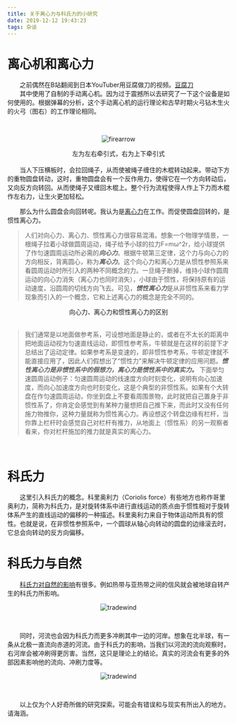 ```yaml
---
title: 关于离心力与科氏力的小研究
date: 2019-12-12 19:43:23
tags: 杂谈
---
```

# 离心机和离心力

&emsp;&emsp;之前偶然在B站翻阅到日本YouTuber用豆腐做刀的视频。[豆腐刀](https://www.bilibili.com/video/av70653726)  
&emsp;&emsp;其中使用了自制的手动离心机。因为过于震撼所以去研究了一下这个设备是如何使用的。根据弹幕的分析，这个手动离心机的运行理论和古早时期火弓钻木生火的火弓（图右）的工作理论相同。

<br>

<div align=center>
<!--div和图床之间必须有一行空格，否则不显示图片-->

![firearrow](https://blog-001.west.edge.storage-yahoo.jp/res/blog-94-3a/harada34kengo/folder/700072/98/21188898/img_0?1533298995)
<center>左为左右牵引式，右为上下牵引式</center>
</div>
<br>
&emsp;&emsp;当人下压横板时，会拉回绳子，从而使被绳子缠住的木棍转动起来。带动下方的重物圆盘转动，这时，重物圆盘会有一个反作用力，使得它在一个方向转动后，又向反方向转回。从而使绳子又缠回木棍上。整个行为流程使得人作上下力而木棍作左右力，让生火更加轻松。

&emsp;&emsp;那么为什么圆盘会向回转呢。我认为是[离心力](https://www.bilibili.com/video/av61675764)在工作。而促使圆盘回转的，是惯性离心力。

> 人们对向心力、离心力、惯性离心力很容易混淆。想象一个物理学情景，一根绳子拉着小球做圆周运动，绳子给予小球的拉力F=mω^2r，给小球提供了作匀速圆周运动所必需的***向心力***。根据牛顿第三定律，这个力与向心力的方向相反，背离圆心，称为***离心力***。这个向心力和离心力是从惯性参照系来看圆周运动时所引入的两种不同概念的力。一旦绳子断掉，维持小球作圆周运动的向心力消失（离心力也同时消失），小球由于惯性，将保持原有的运动速度，沿圆周的切线方向飞去。可见，***惯性离心力***是从非惯性系来看力学现象而引入的一个概念，它和上述离心力的概念是完全不同的。
<center>向心力、离心力和惯性离心力的区别</center>

<br>

> 我们通常是以地面做参考系，可设想地面是静止的，或者在不太长的距离中把地面运动视为匀速直线运动，即惯性参考系，牛顿就是在这样的前提下才总结出了运动定律。如果参考系是变速的，即非惯性参考系，牛顿定律就不能直接应用了，因此人们假想出了“惯性力”来解决牛顿定律的应用问题。***惯性离心力是非惯性系中的假想力，离心力是惯性系中的真实力。*** 下面举匀速圆周运动例子：匀速圆周运动的线速度方向时刻变化，说明有向心加速度，而向心加速度方向也时刻变化，这是个典型的非惯性系。如果有个大转盘在作匀速圆周运动，你坐到盘上不要看周围景物，此时就把自己置身于非惯性系了，你肯定会感觉到有某种力量想把自己推下来，而此时又没有任何施力物推你，这种力量就称为惯性离心力。再设想这个转盘边缘有栏杆，当你靠上栏杆时会感觉自己对栏杆有推力，从地面上（惯性系）的另一观察者看来，你对栏杆施加的推力就是真实的离心力。
<br>

# 科氏力
&emsp;&emsp;这里引入科氏力的概念。科里奥利力（Coriolis force）有些地方也称作哥里奥利力，简称为科氏力，是对旋转体系中进行直线运动的质点由于惯性相对于旋转体系产生的直线运动的偏移的一种描述。科里奥利力来自于物体运动所具有的惯性。也就是说，在非惯性参照系中，一个圆球从轴心向转动的圆盘的边缘滚去时，它总会向转动的反方向偏移。
<br>

# 科氏力与自然

&emsp;&emsp;[科氏力对自然的影响](https://www.bilibili.com/video/av38528705)有很多。例如热带与亚热带之间的信风就会被地球自转产生的科氏力所影响。
<div align=center>

![tradewind](https://cn.bing.com/th?id=OIP.eIG7fHk6b-Y1esy18EGyAAHaHC&pid=Api&rs=1)
</div>
<br>

&emsp;&emsp;同时，河流也会因为科氏力而更多冲刷其中一边的河岸。想象在北半球，有一条从北极一直流向赤道的河流。由于科氏力的影响，当我们以河流的流向观察时，右河岸会被冲刷得更厉害。当然，这只是理论上的结论。真实的河流会有更多的外部因素影响他的流向、冲刷力度等。
<div align=center>

![tradewind](https://pic1.zhimg.com/80/v2-3e6a97e5646c0fb617f20d8175167494_hd.jpg)
</div>
<br>

&emsp;&emsp;以上仅为个人好奇所做的研究探索。可能会有错误和与现实有所出入的地方。请海涵。